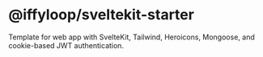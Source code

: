 # @iffyloop/sveltekit-starter

Template for web app with SvelteKit, Tailwind, Heroicons, Mongoose, and cookie-based JWT authentication.

